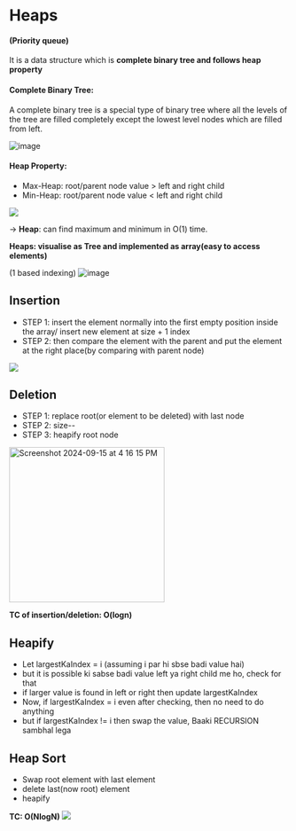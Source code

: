 # Heaps 
#### (Priority queue)
It is a data structure which is **complete binary tree and follows heap property**

#### Complete Binary Tree:
A complete binary tree is a special type of binary tree where all the levels of the tree are filled completely except the lowest level nodes which are filled from left.

![image](https://github.com/user-attachments/assets/e1d2e8c6-ba8b-43e8-bbdd-f1805d61a482)

#### Heap Property:
- Max-Heap: root/parent node value > left and right child
- Min-Heap: root/parent node value < left and right child
<img src="https://media.geeksforgeeks.org/wp-content/cdn-uploads/20221220165711/MinHeapAndMaxHeap1.png">

-> **Heap**: can find maximum and minimum in O(1) time.

**Heaps: visualise as Tree and implemented as array(easy to access elements)**

(1 based indexing)
![image](https://github.com/user-attachments/assets/1aeb1b45-fb05-450a-8c99-9e3d6a2f0e53)


## Insertion
- STEP 1: insert the element normally into the first empty position inside the array/ insert new element at size + 1 index
- STEP 2: then compare the element with the parent and put the element at the right place(by comparing with parent node)
<img src="https://www.codingeek.com/wp-content/uploads/2016/11/HeapInsertion.png">

## Deletion
- STEP 1: replace root(or element to be deleted) with last node
- STEP 2: size--
- STEP 3: heapify root node
<img width="280" alt="Screenshot 2024-09-15 at 4 16 15 PM" src="https://github.com/user-attachments/assets/e676bb4a-ebea-4015-9893-286ac8a730bb">

**TC of insertion/deletion: O(logn)**

## Heapify
- Let largestKaIndex = i (assuming i par hi sbse badi value hai)
- but it is possible ki sabse badi value left ya right child me ho, check for that
- if larger value is found in left or right then update largestKaIndex
- Now, if largestKaIndex = i even after checking, then no need to do anything
- but if largestKaIndex != i then swap the value, Baaki RECURSION sambhal lega

## Heap Sort
- Swap root element with last element
- delete last(now root) element
- heapify

**TC: O(NlogN)**
<img src="https://miro.medium.com/v2/resize:fit:1400/format:webp/1*FNfDwQYa3wN-zcma1c1bfQ.png">


